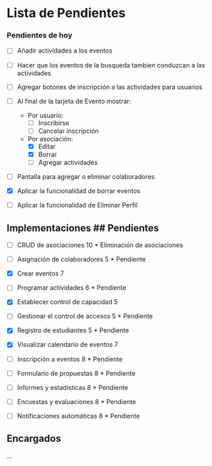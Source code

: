 # Lista de Pendientes

### Pendientes de hoy
- [ ] Añadir actividades a los eventos
- [ ] Hacer que los eventos de la busqueda tambien conduzcan a las actividades
- [ ] Agregar botones de inscripción a las actividades para usuarios

- [ ] Al final de la tarjeta de Evento mostrar:
    - Por usuario:
        - [ ] Inscribirse
        - [ ] Cancelar inscripción
    - Por asociación:
        - [X] Editar
        - [X] Borrar
        - [ ] Agregar actividades

- [ ] Pantalla para agregar o eliminar colaboradores
- [X] Aplicar la funcionalidad de borrar eventos
- [ ] Aplicar la funcionalidad de Eliminar Perfil

## Implementaciones                         ## Pendientes

- [ ] CRUD de asociaciones 10               * Eliminación de asociaciones
- [ ] Asignación de colaboradores 5         * Pendiente
- [X] Crear eventos 7                       
- [ ] Programar actividades 6               * Pendiente
- [X] Establecer control de capacidad 5     
- [ ] Gestionar el control de accesos 5     * Pendiente

- [X] Registro de estudiantes 5             * Pendiente  
- [X] Visualizar calendario de eventos 7    
- [ ] Inscripción a eventos 8               * Pendiente
- [ ] Formulario de propuestas 8            * Pendiente

- [ ] Informes y estadísticas 8             * Pendiente
- [ ] Encuestas y evaluaciones 8            * Pendiente
- [ ] Notificaciones automáticas 8          * Pendiente

## Encargados
...